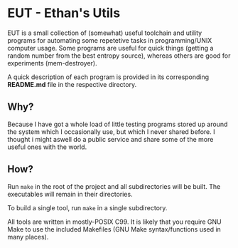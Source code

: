 # **EUT** - Ethan's Utils

EUT is a small collection of (somewhat) useful toolchain and utility programs for automating some repetetive tasks in programming/UNIX computer usage.
Some programs are useful for quick things (getting a random number from the best entropy source), whereas others are good for experiments (mem-destroyer).

A quick description of each program is provided in its corresponding **README.md** file in the respective directory.

## Why?

Because I have got a whole load of little testing programs stored up around the system which I occasionally use, but which I never shared before. I thought i might aswell do a public service and share some of the more useful ones with the world.

## How?

Run ``make`` in the root of the project and all subdirectories will be built. The executables will remain in their directories.

To build a single tool, run ``make`` in a single subdirectory.

All tools are written in mostly-POSIX C99. It is likely that you require GNU Make to use the included Makefiles (GNU Make syntax/functions used in many places).
